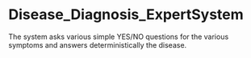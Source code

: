 # Disease_Diagnosis_ExpertSystem
The system asks various simple YES/NO questions for the various symptoms and answers deterministically the disease.
